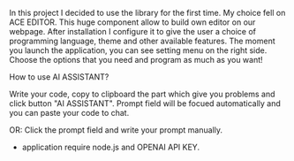 In this project I decided to use the library for the first time. My choice fell on ACE EDITOR. This huge component allow to build own editor on our webpage. After installation I configure it to give the user a choice of programming language, theme and other available features. The moment you launch the application, you can see setting menu on the right side. Choose the  options that you need and program as much as you want!

How to use AI ASSISTANT?

Write your code, copy to clipboard the part which give you problems and click button "AI ASSISTANT". Prompt field will be focued automatically and you can paste your code to chat. 

OR: 
Click the prompt field and write your prompt manually.

* application require node.js and OPENAI API KEY.
